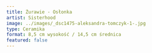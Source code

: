 ```yaml
---
title: Żurawie - Osłonka
artist: Sisterhood
image: ../images/_dsc1475-aleksandra-tomczyk-1-.jpg
type: Ceramika
format: 8,5 cm wysokość / 14,5 cm średnica
featured: false
---
```

